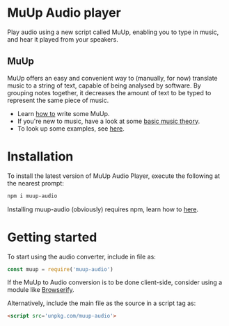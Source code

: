 # MuUp Audio player

Play audio using a new script called MuUp, enabling you to type in music, and hear it played from your speakers.

## MuUp

MuUp offers an easy and convenient way to (manually, for now) translate music to a string of text, capable of being analysed by software. By grouping notes together, it decreases the amount of text to be typed to represent the same piece of music. 

- Learn [how to](pages/muup.md) write some MuUp.
- If you're new to music, have a look at some [basic music theory](pages/theory.md).
- To look up some examples, see [here](pages/examples.md).


# Installation

To install the latest version of MuUp Audio Player, execute the following at the nearest prompt:
```bash
npm i muup-audio
```

Installing muup-audio (obviously) requires npm, learn how to [here](https://www.npmjs.com/get-npm).

# Getting started

To start using the audio converter, include in file as:
```javascript
const muup = require('muup-audio')
```
If the MuUp to Audio conversion is to be done client-side, consider using a module like [Browserify](http://browserify.org/).

Alternatively, include the main file as the source in a script tag as:
```html
<script src='unpkg.com/muup-audio'>
```